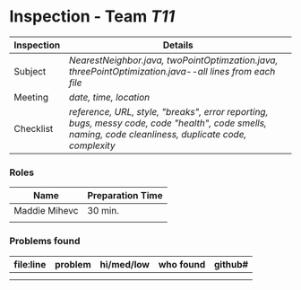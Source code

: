 # Inspection - Team *T11* 
 
| Inspection | Details |
| ----- | ----- |
| Subject | *NearestNeighbor.java, twoPointOptimzation.java, threePointOptimization.java--all lines from each file* |
| Meeting | *date, time, location* |
| Checklist | *reference, URL, style, "breaks", error reporting, bugs, messy code, code "health", code smells, naming, code cleanliness, duplicate code, complexity* |

### Roles

| Name | Preparation Time |
| ---- | ---- |
| Maddie Mihevc | 30 min. |
|  |  |

### Problems found

| file:line | problem | hi/med/low | who found | github#  |
| --- | --- | :---: | :---: | --- |
|  | | | | |
|  | | | | |
